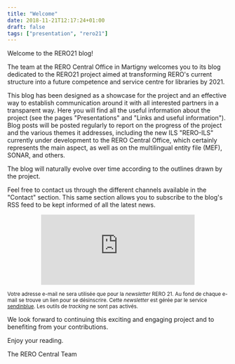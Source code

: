 ```yaml
---
title: "Welcome"
date: 2018-11-21T12:17:24+01:00
draft: false
tags: ["presentation", "rero21"]
---
```


Welcome to the RERO21 blog!

The team at the RERO Central Office in Martigny welcomes you to its blog dedicated to the RERO21 project aimed at transforming RERO's current structure into a future competence and service centre for libraries by 2021.

This blog has been designed as a showcase for the project and an effective way to establish communication around it with all interested partners in a transparent way.
Here you will find all the useful information about the project (see the pages "Presentations" and "Links and useful information").
Blog posts will be posted regularly to report on the progress of the project and the various themes it addresses, including the new ILS "RERO-ILS" currently under development
to the RERO Central Office, which certainly represents the main aspect, as well as on the multilingual entity file (MEF), SONAR, and others.

The blog will naturally evolve over time according to the outlines drawn by the project.

Feel free to contact us through the different channels available in the "Contact" section.
This same section allows you to subscribe to the blog's RSS feed to be kept informed of all the latest news.

<div class="p-2 rero21-iframe">
<iframe width="350" height="160" src="https://my.sendinblue.com/users/subscribe/js_id/3sjlc/id/2" frameborder="0" scrolling="auto" allowfullscreen style="display: block;margin-left: auto;margin-right: auto;"></iframe><p class="p-2"><small>Votre adresse e-mail ne sera utilisée que pour la <em>newsletter</em> RERO 21. Au fond de chaque e-mail se trouve un lien pour se désinscrire. Cette <em>newsletter</em> est gérée par le service <a href="https://www.sendinblue.com/gdpr/">sendinblue</a>. Les outils de <em>tracking</em> ne sont pas activés.</small></p>
</div>

We look forward to continuing this exciting and engaging project and to benefiting from your contributions.

Enjoy your reading.

The RERO Central Team
